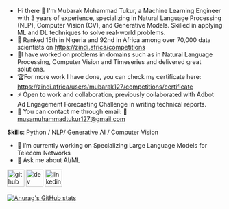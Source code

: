 - Hi there 👋
I'm Mubarak Muhammad Tukur, a Machine Learning Engineer with 3 years of experience, specializing in Natural Language Processing (NLP), Computer Vision (CV), and Generative Models. Skilled in applying ML and DL techniques to solve real-world problems.
- 🌱 Ranked 15th in Nigeria and 92nd in Africa among over 70,000 data scientists on https://zindi.africa/competitions
- 🔬I have worked on problems in domains such as in Natural Language Processing, Computer Vision and Timeseries and delivered great solutions.
- 🏆For more work I have done, you can check my certificate here: https://zindi.africa/users/mubarak127/competitions/certificate
- ⚡ Open to work and collaboration, previously collaborated with Adbot Ad Engagement Forecasting Challenge in writing technical reports.
- 🔬 You can contact me through email: 📧 musamuhammadtukur127@gmail.com

**Skills**: Python / NLP/ Generative AI / Computer Vision
- 🔭 I’m currently working on Specializing Large Language Models for Telecom Networks 
- 💬 Ask me about AI/ML 


[<img src='https://cdn.jsdelivr.net/npm/simple-icons@3.0.1/icons/github.svg' alt='github' height='40'>](https://github.com/https://github.com/mubrij)  [<img src='https://cdn.jsdelivr.net/npm/simple-icons@3.0.1/icons/hashnode.svg' alt='dev' height='40'>](https://muhd-mubarak.hashnode.dev/)  [<img src='https://cdn.jsdelivr.net/npm/simple-icons@3.0.1/icons/linkedin.svg' alt='linkedin' height='40'>](https://www.linkedin.com/in/www.linkedin.com/in/mubarak6211/)  


[![Anurag's GitHub stats](https://github-readme-stats.vercel.app/api?username=anuraghazra)](https://github.com/anuraghazra/github-readme-stats)


